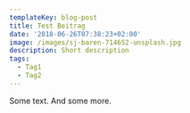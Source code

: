 ```yaml
---
templateKey: blog-post
title: Test Beitrag
date: '2018-06-26T07:38:23+02:00'
image: /images/sj-baren-714652-unsplash.jpg
description: Short description
tags:
  - Tag1
  - Tag2
---
```

Some text. And some more.
